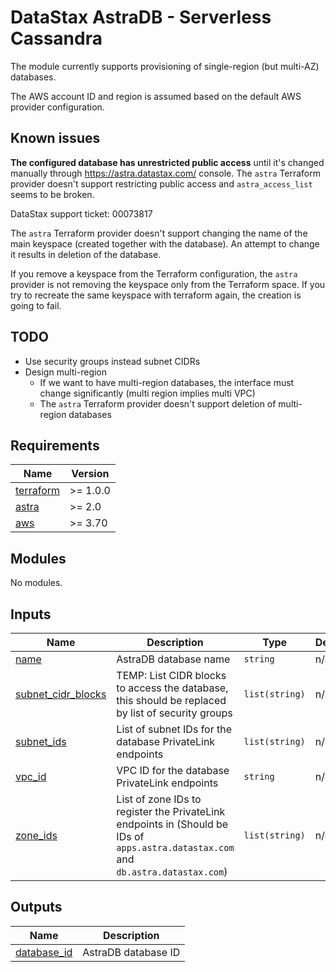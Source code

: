<!-- DO NOT EDIT MANUALLY
To update docs, run:
  docker run --rm --volume "$(pwd):/terraform-docs" -u $(id -u) quay.io/terraform-docs/terraform-docs:0.16.0 /terraform-docs
-->
<!-- BEGIN_TF_DOCS -->
# DataStax AstraDB - Serverless Cassandra

The module currently supports provisioning of single-region (but multi-AZ) databases.

The AWS account ID and region is assumed based on the default AWS provider configuration.

## Known issues

**The configured database has unrestricted public access** until it's changed manually through https://astra.datastax.com/ console.
The `astra` Terraform provider doesn't support restricting public access and `astra_access_list` seems to be broken.

DataStax support ticket: 00073817

The `astra` Terraform provider doesn't support changing the name of the main keyspace (created together with the database).
An attempt to change it results in deletion of the database.

If you remove a keyspace from the Terraform configuration, the `astra` provider is not removing the keyspace only from the Terraform space.
If you try to recreate the same keyspace with terraform again, the creation is going to fail.

## TODO

- Use security groups instead subnet CIDRs
- Design multi-region
  - If we want to have multi-region databases, the interface must change significantly (multi region implies multi VPC)
  - The `astra` Terraform provider doesn't support deletion of multi-region databases

## Requirements

| Name | Version |
|------|---------|
| <a name="requirement_terraform"></a> [terraform](#requirement\_terraform) | >= 1.0.0 |
| <a name="requirement_astra"></a> [astra](#requirement\_astra) | >= 2.0 |
| <a name="requirement_aws"></a> [aws](#requirement\_aws) | >= 3.70 |

## Modules

No modules.

## Inputs

| Name | Description | Type | Default | Required |
|------|-------------|------|---------|:--------:|
| <a name="input_name"></a> [name](#input\_name) | AstraDB database name | `string` | n/a | yes |
| <a name="input_subnet_cidr_blocks"></a> [subnet\_cidr\_blocks](#input\_subnet\_cidr\_blocks) | TEMP: List CIDR blocks to access the database, this should be replaced by list of security groups | `list(string)` | n/a | yes |
| <a name="input_subnet_ids"></a> [subnet\_ids](#input\_subnet\_ids) | List of subnet IDs for the database PrivateLink endpoints | `list(string)` | n/a | yes |
| <a name="input_vpc_id"></a> [vpc\_id](#input\_vpc\_id) | VPC ID for the database PrivateLink endpoints | `string` | n/a | yes |
| <a name="input_zone_ids"></a> [zone\_ids](#input\_zone\_ids) | List of zone IDs to register the PrivateLink endpoints in (Should be IDs of `apps.astra.datastax.com` and `db.astra.datastax.com`) | `list(string)` | n/a | yes |

## Outputs

| Name | Description |
|------|-------------|
| <a name="output_database_id"></a> [database\_id](#output\_database\_id) | AstraDB database ID |
<!-- END_TF_DOCS -->
